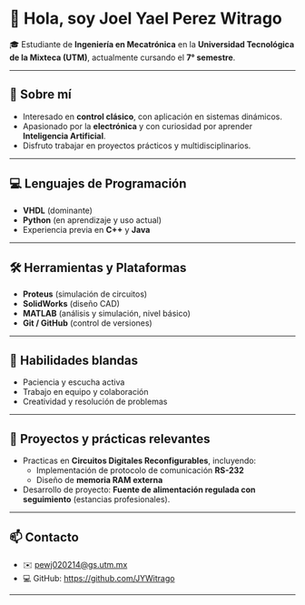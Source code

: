 # 👋 Hola, soy Joel Yael Perez Witrago

🎓 Estudiante de **Ingeniería en Mecatrónica** en la **Universidad Tecnológica de la Mixteca (UTM)**, actualmente cursando el **7° semestre**.

---

## 🔎 Sobre mí
- Interesado en **control clásico**, con aplicación en sistemas dinámicos.  
- Apasionado por la **electrónica** y con curiosidad por aprender **Inteligencia Artificial**.  
- Disfruto trabajar en proyectos prácticos y multidisciplinarios.

---

## 💻 Lenguajes de Programación
- **VHDL** (dominante)  
- **Python** (en aprendizaje y uso actual)  
- Experiencia previa en **C++** y **Java**

---

## 🛠️ Herramientas y Plataformas
- **Proteus** (simulación de circuitos)  
- **SolidWorks** (diseño CAD)  
- **MATLAB** (análisis y simulación, nivel básico)  
- **Git / GitHub** (control de versiones)

---

## 🌱 Habilidades blandas
- Paciencia y escucha activa  
- Trabajo en equipo y colaboración  
- Creatividad y resolución de problemas

---

## 🚀 Proyectos y prácticas relevantes
- Practicas en **Circuitos Digitales Reconfigurables**, incluyendo:  
  - Implementación de protocolo de comunicación **RS-232**  
  - Diseño de **memoria RAM externa**  
- Desarrollo de proyecto: **Fuente de alimentación regulada con seguimiento** (estancias profesionales).

---

## 📫 Contacto
- ✉️ pewj020214@gs.utm.mx  
- 💻 GitHub: https://github.com/JYWitrago

---

